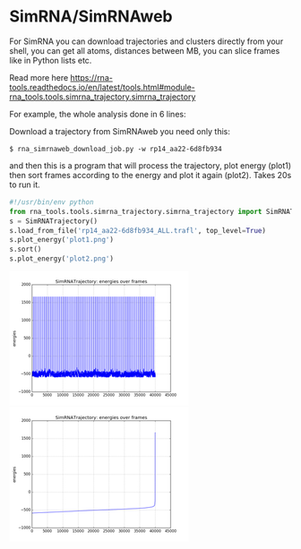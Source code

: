 # SimRNA/SimRNAweb

For SimRNA you can download trajectories and clusters directly from your shell, you can get all atoms, distances between MB, you can slice frames like in Python lists etc.

Read more here <https://rna-tools.readthedocs.io/en/latest/tools.html#module-rna_tools.tools.simrna_trajectory.simrna_trajectory>

For example, the whole analysis done in 6 lines:

Download a trajectory from SimRNAweb you need only this:
```
$ rna_simrnaweb_download_job.py -w rp14_aa22-6d8fb934
```

and then this is a program that will process the trajectory, plot energy (plot1) then sort frames according to the energy and plot it again (plot2). Takes 20s to run it.

```python
#!/usr/bin/env python
from rna_tools.tools.simrna_trajectory.simrna_trajectory import SimRNATrajectory
s = SimRNATrajectory()
s.load_from_file('rp14_aa22-6d8fb934_ALL.trafl', top_level=True)
s.plot_energy('plot1.png')
s.sort()
s.plot_energy('plot2.png')
```

![](imgs/plot1.png) ![](imgs/plot2.png)

